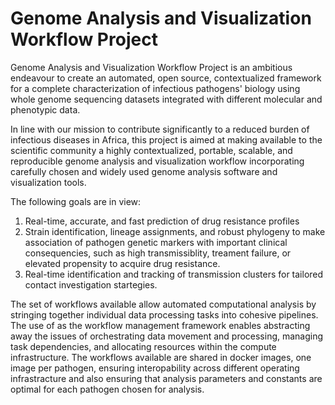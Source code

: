 # Genome Analysis and Visualization Workflow Project

Genome Analysis and Visualization Workflow Project is an ambitious endeavour to create an automated, open source, contextualized framework for a complete characterization of infectious pathogens' biology using whole genome sequencing datasets integrated with different molecular and phenotypic data.

In line with our mission to contribute significantly to a reduced burden of infectious diseases in Africa, this project is aimed at making available to the scientific community a highly contextualized, portable, scalable, and reproducible genome analysis and visualization workflow incorporating carefully chosen and widely used genome analysis software and visualization tools.

The following goals are in view:
1. Real-time, accurate, and fast prediction of drug resistance profiles
2. Strain  identification, lineage assignments, and robust phylogeny to make association of pathogen genetic markers with important clinical consequencies, such as high transmissiblity, treament failure, or elevated propensity to acquire drug resistance. 
3. Real-time identification and tracking of transmission clusters for tailored contact investigation startegies. 

The set of workflows available allow automated computational analysis by stringing together individual data processing tasks into cohesive pipelines. The use of <Nextflow> as the workflow management framework enables abstracting away the issues of orchestrating data movement and processing, managing task dependencies, and allocating resources within the compute infrastructure.
The workflows available are shared in docker images, one image per pathogen, ensuring interopability across different operating infrastracture and also ensuring that analysis parameters and constants are optimal for each pathogen chosen for analysis.
